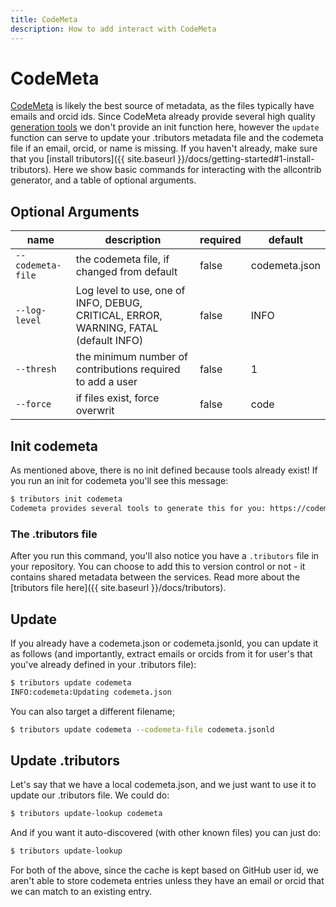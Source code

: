 ```yaml
---
title: CodeMeta
description: How to add interact with CodeMeta
---
```


# CodeMeta

[CodeMeta](https://codemeta.github.io) is likely the best source of metadata, as the files
typically have emails and orcid ids. Since CodeMeta already provide several high
quality [generation tools]() we don't provide an init function here, however the
`update` function can serve to update your .tributors metadata file and the 
codemeta file if an email, orcid, or name is missing.
If you haven't already, make sure that you [install tributors]({{ site.baseurl }}/docs/getting-started#1-install-tributors).
Here we show basic commands for interacting with the allcontrib generator, and a table of optional arguments.

## Optional Arguments

| name | description | required | default |
|------|-------------|----------|---------|
| `--codemeta-file` | the codemeta file, if changed from default | false | codemeta.json | 
| `--log-level` | Log level to use, one of INFO, DEBUG, CRITICAL, ERROR, WARNING, FATAL (default INFO) | false | INFO | 
| `--thresh` | the minimum number of contributions required to add a user | false | 1 | 
| `--force` | if files exist, force overwrit | false | code |

## Init codemeta

As mentioned above, there is no init defined because tools already exist! If you
run an init for codemeta you'll see this message:

```bash
$ tributors init codemeta
Codemeta provides several tools to generate this for you: https://codemeta.github.io/tools/
```

### The .tributors file

After you run this command, you'll also notice you have a `.tributors` file
in your repository. You can choose to add this to version control or not - it contains
shared metadata between the services. Read more about the [tributors file here]({{ site.baseurl }}/docs/tributors).

## Update

If you already have a codemeta.json or codemeta.jsonld, you can update it as follows
(and importantly, extract emails or orcids from it for user's that you've already
defined in your .tributors file):

```bash
$ tributors update codemeta
INFO:codemeta:Updating codemeta.json
```

You can also target a different filename;

```bash
$ tributors update codemeta --codemeta-file codemeta.jsonld
```

## Update .tributors

Let's say that we have a local codemeta.json, and we just want to use it to update our
.tributors file. We could do:

```bash
$ tributors update-lookup codemeta
```

And if you want it auto-discovered (with other known files) you can just do:

```bash
$ tributors update-lookup
```

For both of the above, since the cache is kept based on GitHub user id, we aren't able to store
codemeta entries unless they have an email or orcid that we can match
to an existing entry.
